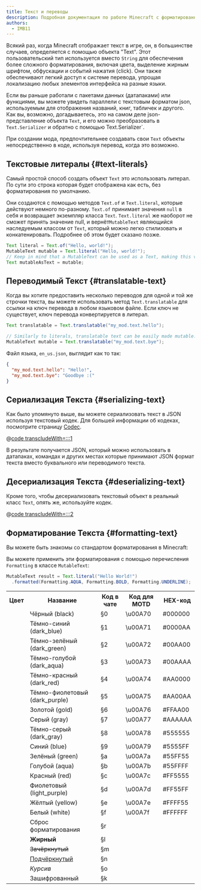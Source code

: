 ```yaml
---
title: Текст и переводы
description: Подробная документация по работе Minecraft с форматированным текстом и переводами.
authors:
  - IMB11
---
```


Всякий раз, когда Minecraft отображает текст в игре, он, в большинстве случаев, определяется с помощью объекта "Text".
Этот пользовательский тип используется вместо `String` для обеспечения более сложного форматирования,
включая цвета, выделение жирным шрифтом, обфускации и событий нажатия (click). Они также обеспечивают легкий доступ
к системе перевода, упрощая локализацию любых элементов интерфейса на
разные языки.

Если вы раньше работали с пакетами данных (датапаками) или функциями, вы можете увидеть параллели с
текстовым форматом json, используемым для отображения названий, книг, табличек и другого. Как вы, возможно, догадываетесь, это на самом деле json-представление объекта `Text`, и его можно
преобразовать в `Text.Serializer` и обратно с помощью Text.Serializer\`.

При создании мода, предпочтительнее создавать свои `Text` объекты непосредственно в коде, используя перевод, когда это возможно.

## Текстовые литералы {#text-literals}

Самый простой способ создать объект `Text` это использовать литерал. По сути это строка которая будет отображена как есть, без форматирования по умолчанию.

Они создаются с помощью методов `Text.of` и `Text.literal`, которые действуют немного по-разному. `Text.of` принимает значения `null` в себя и возвращает экземпляр класса `Text`. `Text.literal` же наоборот не сможет принять значение null, и вернёт`MutableText` являющийся наследуемым классом от `Text`, который можно легко стилизовать и конкатенировать. Подробнее об этом будет сказано позже.

```java
Text literal = Text.of("Hello, world!");
MutableText mutable = Text.literal("Hello, world!");
// Keep in mind that a MutableText can be used as a Text, making this valid:
Text mutableAsText = mutable;
```

## Переводимый Текст {#translatable-text}

Когда вы хотите предоставить несколько переводов для одной и той же строчки текста, вы можете использовать метод `Text.translatable` для ссылки на ключ перевода в любом языковом файле. Если ключ не существует, ключ перевода конвертируется в литерал.

```java
Text translatable = Text.translatable("my_mod.text.hello");

// Similarly to literals, translatable text can be easily made mutable.
MutableText mutable = Text.translatable("my_mod.text.bye");
```

Файл языка, `en_us.json`, выглядит как то так:

```json
{
  "my_mod.text.hello": "Hello!",
  "my_mod.text.bye": "Goodbye :("
}
```

## Сериализация Текста {#serializing-text}

<!-- NOTE: These have been put into the reference mod as they're likely to be updated to codecs in the next few updates. -->

Как было упомянуто выше, вы можете сериализовать текст в JSON используя текстовый кодек. Для большей информации об кодеках, посмотрите страницу [Codec](./codecs).

@[code transcludeWith=:::1](@/reference/1.21/src/client/java/com/example/docs/rendering/TextTests.java)

В результате получается JSON, который можно использовать в датапаках, командах и других местах которые принимают JSON формат текста вместо буквального или переводимого текста.

## Десериализация Текста {#deserializing-text}

Кроме того, чтобы десериализовать текстовый объект в реальный класс `Text`, опять же, используйте кодек.

@[code transcludeWith=:::2](@/reference/1.21/src/client/java/com/example/docs/rendering/TextTests.java)

## Форматирование Текста {#formatting-text}

Вы можете быть знакомы со стандартом форматирования в Minecraft:

Вы можете применить эти форматирования с помощью перечисления `Formatting` в классе `MutableText`:

```java
MutableText result = Text.literal("Hello World!")
  .formatted(Formatting.AQUA, Formatting.BOLD, Formatting.UNDERLINE);
```

<table>
    <tbody><tr><th>Цвет</th><th>Название</th><th>Код в чате</th><th>Код для MOTD</th><th>HEX-код</th></tr>
    <tr><td><ColorSwatch color="#000000" /></td><td>Чёрный (black)</td><td>§0</td><td>\u00A70</td><td>#000000</td></tr>
    <tr><td><ColorSwatch color="#0000AA" /></td><td>Тёмно-синий (dark_blue)</td><td>§1</td><td>\u00A71</td><td>#0000AA</td></tr>
    <tr><td><ColorSwatch color="#00AA00" /></td><td>Тёмно-зелёный (dark_green)</td><td>§2</td><td>\u00A72</td><td>#00AA00</td></tr>
    <tr><td><ColorSwatch color="#00AAAA" /></td><td>Тёмно-голубой (dark_aqua)</td><td>§3</td><td>\u00A73</td><td>#00AAAA</td></tr>
    <tr><td><ColorSwatch color="#AA0000" /></td><td>Тёмно-красный (dark_red)</td><td>§4</td><td>\u00A74</td><td>#AA0000</td></tr>
    <tr><td><ColorSwatch color="#AA00AA" /></td><td>Тёмно-фиолетовый (dark_purple)</td><td>§5</td><td>\u00A75</td><td>#AA00AA</td></tr>
    <tr><td><ColorSwatch color="#FFAA00" /></td><td>Золотой (gold)</td><td>§6</td><td>\u00A76</td><td>#FFAA00</td></tr>
    <tr><td><ColorSwatch color="#AAAAAA"/></td><td>Серый (gray)</td><td>§7</td><td>\u00A77</td><td>#AAAAAA</td></tr>
    <tr><td><ColorSwatch color="#555555" /></td><td>Тёмно-серый (dark_gray)</td><td>§8</td><td>\u00A78</td><td>#555555</td></tr>
    <tr><td><ColorSwatch color="#5555FF" /></td><td>Синий (blue)</td><td>§9</td><td>\u00A79</td><td>#5555FF</td></tr>
    <tr><td><ColorSwatch color="#55FF55" /></td><td>Зелёный (green)</td><td>§a</td><td>\u00A7a</td><td>#55FF55</td></tr>
    <tr><td><ColorSwatch color="#55FFFF" /></td><td>Голубой (aqua)</td><td>§b</td><td>\u00A7b</td><td>#55FFFF</td></tr>
    <tr><td><ColorSwatch color="#FF5555" /></td><td>Красный (red)</td><td>§c</td><td>\u00A7c</td><td>#FF5555</td></tr>
    <tr><td><ColorSwatch color="#FF55FF" /></td><td>Фиолетовый (light_purple)</td><td>§d</td><td>\u00A7d</td><td>#FF55FF</td></tr>
    <tr><td><ColorSwatch color="#FFFF55" /></td><td>Жёлтый (yellow)</td><td>§e</td><td>\u00A7e</td><td>#FFFF55</td></tr>
    <tr><td><ColorSwatch color="#FFFFFF" /></td><td>Белый (white)</td><td>§f</td><td>\u00A7f</td><td>#FFFFFF</td></tr>
    <tr><td></td><td>Сброс форматирования</td><td>§r</td><td></td><td></td></tr>
    <tr><td></td><td><b>Жирный</b></td><td>§l</td><td></td><td></td></tr>
    <tr><td></td><td><s>Зачёркнутый</s></td><td>§m</td><td></td><td></td></tr>
    <tr><td></td><td><u>Подчёркнутый</u></td><td>§n</td><td></td><td></td></tr>
    <tr><td></td><td><i>Курсив</i></td><td>§o</td><td></td><td></td></tr>
    <tr><td></td><td>Зашифрованный</td><td>§k</td><td></td><td></td></tr>
</tbody></table>
